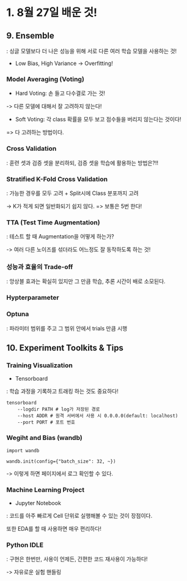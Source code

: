 # 1. 8월 27일 배운 것!

## 9. Ensemble

: 싱글 모델보다 더 나은 성능을 위해 서로 다른 여러 학습 모델을 사용하는 것!

* Low Bias, High Variance -> Overfitting!

### Model Averaging (Voting)

* Hard Voting: 손 들고 다수결로 가는 것!

-> 다른 모델에 대해서 잘 고려하지 않는다!

* Soft Voting: 각 class 확률을 모두 보고 점수들을 버리지 않는다는 것이다!

=> 다 고려하는 방법이다.

### Cross Validation

: 훈련 셋과 검증 셋을 분리하되, 검증 셋을 학습에 활용하는 방법은?!!

### Stratified K-Fold Cross Validation

: 가능한 경우를 모두 고려 + Split시에 Class 분포까지 고려

-> K가 적게 되면 일반화되기 쉽지 않다. => 보통은 5번 한다!

### TTA (Test Time Augmentation)

: 테스트 할 때 Augmentation을 어떻게 하는가?

-> 여러 다른 노이즈를 섞더라도 어느정도 잘 동작하도록 하는 것!

### 성능과 효율의 Trade-off

: 앙상블 효과는 확실히 있지만 그 만큼 학습, 추론 시간이 배로 소모된다.

### Hypterparameter

### Optuna

: 파라미터 범위를 주고 그 범위 안에서 trials 만큼 시행

## 10. Experiment Toolkits & Tips

### Training Visualization

* Tensorboard

: 학습 과정을 기록하고 트래킹 하는 것도 중요하다!

~~~
tensorboard
    --logdir PATH # log가 저장된 경로
    --host ADDR # 원격 서버에서 사용 시 0.0.0.0(default: localhost)
    --port PORT # 포트 번호
~~~

### Wegiht and Bias (wandb)

~~~
import wandb

wandb.init(config={"batch_size": 32, ~})
~~~

-> 이렇게 하면 페이지에서 로그 확인할 수 있다.

### Machine Learning Project

* Jupyter Notebook

: 코드를 아주 빠르게 Cell 단위로 실행해볼 수 있는 것이 장점이다.

또한 EDA를 할 때 사용하면 매우 편리하다!

### Python IDLE

: 구현은 한번만, 사용이 언제든, 간편한 코드 재사용이 가능하다!

-> 자유로운 실험 핸들링


